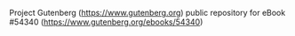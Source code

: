 Project Gutenberg (https://www.gutenberg.org) public repository for
eBook #54340 (https://www.gutenberg.org/ebooks/54340)
